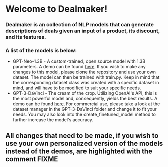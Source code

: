 # Welcome to Dealmaker!

### Dealmaker is an collection of NLP models that can generate descriptions of deals given an input of a product, its discount, and its features.
### A list of the models is below:

* GPT-Neo-1.3B - A custom-trained, open source model with 1.3B parameters. A demo can be found [here](https://huggingface.co/IanA/GPTNeo-Dealmaker). If you wish to make any changes to this model, please clone the repository and use your own dataset. The model can then be trained with train.py. Keep in mind that the corresponding dataset class was created with a specific dataset in mind, and will have to be modified to suit your specific needs.
* GPT-3-DaVinci - The cream of the crop. Utilizing OpenAI's API, this is the most powerful model and, consequently, yields the best results. A demo can be found [here](https://52d423a3-f63b-4395.gradio.live/). For commercial use, please take a look at the dataset manager in the GPT-3-DaVinci folder and change it to fit your needs. You may also look into the create_finetuned_model method to further increase the model's accuracy.

## All changes that need to be made, if you wish to use your own personalized version of the models instead of the demos, are highlighted with the comment FIXME
